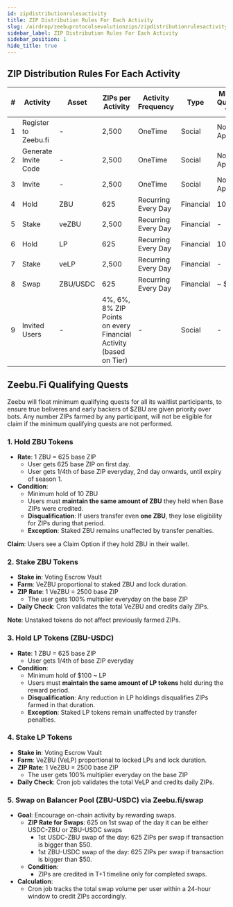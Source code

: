 ```yaml
---
id: zipdistributionrulesactivity
title: ZIP Distribution Rules For Each Activity
slug: /airdrop/zeebuprotocolsevolutionzips/zipdistributionrulesactivity
sidebar_label: ZIP Distribution Rules For Each Activity
sidebar_position: 1
hide_title: true
---
```

<h2> ZIP Distribution Rules For Each Activity </h2>

| #  | Activity               | Asset     | ZIPs per Activity                                            | Activity Frequency  | Type      | Minimum Qualifying Value |
|----|------------------------|-----------|--------------------------------------------------------------|---------------------|-----------|---------------------------|
| 1  | Register to Zeebu.fi  | -         | 2,500                                                        | OneTime             | Social    | Not Applicable            |
| 2  | Generate Invite Code  | -         | 2,500                                                        | OneTime             | Social    | Not Applicable            |
| 3  | Invite                | -         | 2,500                                                        | OneTime             | Social    | Not Applicable            |
| 4  | Hold                  | ZBU       | 625                                                          | Recurring Every Day | Financial | 10 ZBU                    |
| 5  | Stake                 | veZBU     | 2,500                                                        | Recurring Every Day | Financial | -                         |
| 6  | Hold                  | LP        | 625                                                          | Recurring Every Day | Financial | 100 LP                    |
| 7  | Stake                 | veLP      | 2,500                                                        | Recurring Every Day | Financial | -                         |
| 8  | Swap                  | ZBU/USDC  | 625                                                          | Recurring Every Day | Financial | ~ $50                     |
| 9  | Invited Users         | -         | 4%, 6%, 8% ZIP Points on every Financial Activity (based on Tier) | -                   | Social    | -                         |


## Zeebu.Fi Qualifying Quests

Zeebu will float minimum qualifying quests for all its waitlist participants, to ensure true beliveres and early backers of $ZBU are given priority over bots. Any number ZIPs farmed by any participant, will not be eligible for claim if the minimum qualifying quests are not performed.

### 1. Hold ZBU Tokens
- **Rate**: 1 ZBU = 625 base ZIP
    - User gets 625 base ZIP on first day.
    - User gets 1/4th of base ZIP everyday, 2nd day onwards, until expiry of season 1.
- **Condition**:
    - Minimum hold of 10 ZBU
    - Users must **maintain the same amount of ZBU** they held when Base ZIPs were credited.
    - **Disqualification**: If users transfer even **one ZBU**, they lose eligibility for ZIPs during that period.
    - **Exception**: Staked ZBU remains unaffected by transfer penalties.

**Claim**: Users see a Claim Option if they hold ZBU in their wallet.

### 2. Stake ZBU Tokens
- **Stake in**: Voting Escrow Vault
- **Farm**: VeZBU proportional to staked ZBU and lock duration.
- **ZIP Rate**: 1 VeZBU = 2500 base ZIP
    - The user gets 100% multiplier everyday on the base ZIP
- **Daily Check**: Cron validates the total VeZBU and credits daily ZIPs.

**Note**: Unstaked tokens do not affect previously farmed ZIPs.

### 3. Hold LP Tokens (ZBU-USDC)
- **Rate**: 1 ZBU = 625 base ZIP
    - User gets 1/4th of base ZIP everyday
- **Condition**:
    - Minimum hold of $100 ~ LP
    - Users must **maintain the same amount of LP tokens** held during the reward period.
    - **Disqualification**: Any reduction in LP holdings disqualifies ZIPs farmed in that duration.
    - **Exception**: Staked LP tokens remain unaffected by transfer penalties.

### 4. Stake LP Tokens
- **Stake in**: Voting Escrow Vault
- **Farm**: VeZBU (VeLP) proportional to locked LPs and lock duration.
- **ZIP Rate**: 1 VeZBU = 2500 base ZIP
    - The user gets 100% multiplier everyday on the base ZIP
- **Daily Check**: Cron job validates the total VeLP and credits daily ZIPs.

### 5. Swap on Balancer Pool (ZBU-USDC) via Zeebu.fi/swap
- **Goal**: Encourage on-chain activity by rewarding swaps.
    - **ZIP Rate for Swaps**: 625 on 1st swap of the day it can be either USDC-ZBU or ZBU-USDC swaps
        - 1st USDC-ZBU swap of the day: 625 ZIPs per swap if transaction is bigger than $50.
        - 1st ZBU-USDC swap of the day: 625 ZIPs per swap if transaction is bigger than $50.
    - **Condition**:
        - ZIPs are credited in T+1 timeline only for completed swaps.
- **Calculation**:
    - Cron job tracks the total swap volume per user within a 24-hour window to credit ZIPs accordingly.